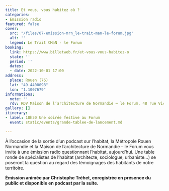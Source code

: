 ```yaml
---
title: Et vous, vous habitez où ?
categories:
- Emission radio
featured: false
cover:
  src: "/files/07-emission-mrn_le-trait-man-le-forum.jpg"
  alt: ''
  legend: Le Trait ©MaN - le Forum
booking:
  link: https://www.billetweb.fr/et-vous-vous-habitez-o
  state: ''
  period: ''
  dates:
  - date: 2022-10-01 17:00
address:
  place: Rouen (76)
  lat: "49.4400098"
  lon: "1.1007679"
informations:
  note: ''
  rdv: RDV Maison de l’architecture de Normandie – le Forum, 48 rue Victor Hugo
gallery: []
itinerary:
- label: 18h30 Une soirée festive au Forum
  event: static/events/grande-tablee-de-lancement.md

---
```

À l’occasion de la sortie d’un podcast sur l’habitat, la Métropole Rouen Normandie et la Maison de l’architecture de Normandie – le Forum vous invite à une émission radio questionnant l’habitat, aujourd’hui. Une table ronde de spécialistes de l’habitat (architecte, sociologue, urbaniste…) se poseront la question au regard des témoignages des habitants de notre territoire.

**Émission animée par Christophe Tréhet, enregistrée en présence du public et disponible en podcast par la suite.**